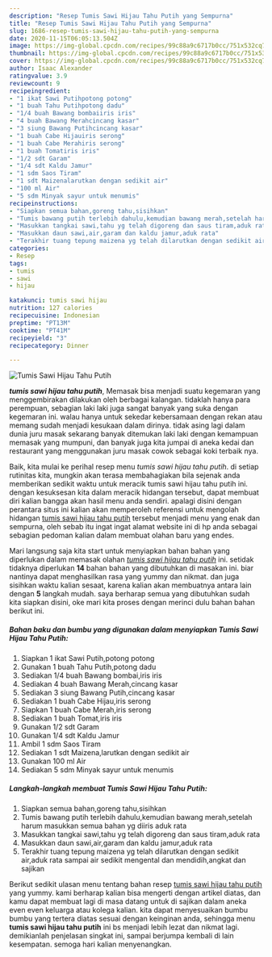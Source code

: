 ```yaml
---
description: "Resep Tumis Sawi Hijau Tahu Putih yang Sempurna"
title: "Resep Tumis Sawi Hijau Tahu Putih yang Sempurna"
slug: 1686-resep-tumis-sawi-hijau-tahu-putih-yang-sempurna
date: 2020-11-15T06:05:13.504Z
image: https://img-global.cpcdn.com/recipes/99c88a9c6717b0cc/751x532cq70/tumis-sawi-hijau-tahu-putih-foto-resep-utama.jpg
thumbnail: https://img-global.cpcdn.com/recipes/99c88a9c6717b0cc/751x532cq70/tumis-sawi-hijau-tahu-putih-foto-resep-utama.jpg
cover: https://img-global.cpcdn.com/recipes/99c88a9c6717b0cc/751x532cq70/tumis-sawi-hijau-tahu-putih-foto-resep-utama.jpg
author: Isaac Alexander
ratingvalue: 3.9
reviewcount: 9
recipeingredient:
- "1 ikat Sawi Putihpotong potong"
- "1 buah Tahu Putihpotong dadu"
- "1/4 buah Bawang bombaiiris iris"
- "4 buah Bawang Merahcincang kasar"
- "3 siung Bawang Putihcincang kasar"
- "1 buah Cabe Hijauiris serong"
- "1 buah Cabe Merahiris serong"
- "1 buah Tomatiris iris"
- "1/2 sdt Garam"
- "1/4 sdt Kaldu Jamur"
- "1 sdm Saos Tiram"
- "1 sdt Maizenalarutkan dengan sedikit air"
- "100 ml Air"
- "5 sdm Minyak sayur untuk menumis"
recipeinstructions:
- "Siapkan semua bahan,goreng tahu,sisihkan"
- "Tumis bawang putih terlebih dahulu,kemudian bawang merah,setelah harum masukkan semua bahan yg diiris aduk rata"
- "Masukkan tangkai sawi,tahu yg telah digoreng dan saus tiram,aduk rata"
- "Masukkan daun sawi,air,garam dan kaldu jamur,aduk rata"
- "Terakhir tuang tepung maizena yg telah dilarutkan dengan sedikit air,aduk rata sampai air sedikit mengental dan mendidih,angkat dan sajikan"
categories:
- Resep
tags:
- tumis
- sawi
- hijau

katakunci: tumis sawi hijau 
nutrition: 127 calories
recipecuisine: Indonesian
preptime: "PT13M"
cooktime: "PT41M"
recipeyield: "3"
recipecategory: Dinner

---
```



![Tumis Sawi Hijau Tahu Putih](https://img-global.cpcdn.com/recipes/99c88a9c6717b0cc/751x532cq70/tumis-sawi-hijau-tahu-putih-foto-resep-utama.jpg)

<b><i>tumis sawi hijau tahu putih</i></b>, Memasak bisa menjadi suatu kegemaran yang menggembirakan dilakukan oleh berbagai kalangan. tidaklah hanya para perempuan, sebagian laki laki juga sangat banyak yang suka dengan kegemaran ini. walau hanya untuk sekedar kebersamaan dengan rekan atau memang sudah menjadi kesukaan dalam dirinya. tidak asing lagi dalam dunia juru masak sekarang banyak ditemukan laki laki dengan kemampuan memasak yang mumpuni, dan banyak juga kita jumpai di aneka kedai dan restaurant yang menggunakan juru masak cowok sebagai koki terbaik nya.

Baik, kita mulai ke perihal resep menu <i>tumis sawi hijau tahu putih</i>. di setiap rutinitas kita, mungkin akan terasa membahagiakan bila sejenak anda memberikan sedikit waktu untuk meracik tumis sawi hijau tahu putih ini. dengan kesuksesan kita dalam meracik hidangan tersebut, dapat membuat diri kalian bangga akan hasil menu anda sendiri. apalagi disini dengan perantara situs ini kalian akan memperoleh referensi untuk mengolah hidangan <u>tumis sawi hijau tahu putih</u> tersebut menjadi menu yang enak dan sempurna, oleh sebab itu ingat ingat alamat website ini di hp anda sebagai sebagian pedoman kalian dalam membuat olahan baru yang endes.




Mari langsung saja kita start untuk menyiapkan bahan bahan yang diperlukan dalam memasak olahan <u><i>tumis sawi hijau tahu putih</i></u> ini. setidak tidaknya diperlukan <b>14</b> bahan bahan yang dibutuhkan di masakan ini. biar nantinya dapat menghasilkan rasa yang yummy dan nikmat. dan juga sisihkan waktu kalian sesaat, karena kalian akan membuatnya antara lain dengan <b>5</b> langkah mudah. saya berharap semua yang dibutuhkan sudah kita siapkan disini, oke mari kita proses dengan merinci dulu bahan bahan berikut ini.

<!--inarticleads1-->

##### Bahan baku dan bumbu yang digunakan dalam menyiapkan Tumis Sawi Hijau Tahu Putih:

1. Siapkan 1 ikat Sawi Putih,potong potong
1. Gunakan 1 buah Tahu Putih,potong dadu
1. Sediakan 1/4 buah Bawang bombai,iris iris
1. Sediakan 4 buah Bawang Merah,cincang kasar
1. Sediakan 3 siung Bawang Putih,cincang kasar
1. Sediakan 1 buah Cabe Hijau,iris serong
1. Siapkan 1 buah Cabe Merah,iris serong
1. Sediakan 1 buah Tomat,iris iris
1. Gunakan 1/2 sdt Garam
1. Gunakan 1/4 sdt Kaldu Jamur
1. Ambil 1 sdm Saos Tiram
1. Sediakan 1 sdt Maizena,larutkan dengan sedikit air
1. Gunakan 100 ml Air
1. Sediakan 5 sdm Minyak sayur untuk menumis




<!--inarticleads2-->

##### Langkah-langkah membuat Tumis Sawi Hijau Tahu Putih:

1. Siapkan semua bahan,goreng tahu,sisihkan
1. Tumis bawang putih terlebih dahulu,kemudian bawang merah,setelah harum masukkan semua bahan yg diiris aduk rata
1. Masukkan tangkai sawi,tahu yg telah digoreng dan saus tiram,aduk rata
1. Masukkan daun sawi,air,garam dan kaldu jamur,aduk rata
1. Terakhir tuang tepung maizena yg telah dilarutkan dengan sedikit air,aduk rata sampai air sedikit mengental dan mendidih,angkat dan sajikan




Berikut sedikit ulasan menu tentang bahan resep <u>tumis sawi hijau tahu putih</u> yang yummy. kami berharap kalian bisa mengerti dengan artikel diatas, dan kamu dapat membuat lagi di masa datang untuk di sajikan dalam aneka even even keluarga atau kolega kalian. kita dapat menyesuaikan bumbu bumbu yang tertera diatas sesuai dengan keinginan anda, sehingga menu <b>tumis sawi hijau tahu putih</b> ini bs menjadi lebih lezat dan nikmat lagi. demikianlah penjelasan singkat ini, sampai berjumpa kembali di lain kesempatan. semoga hari kalian menyenangkan.
